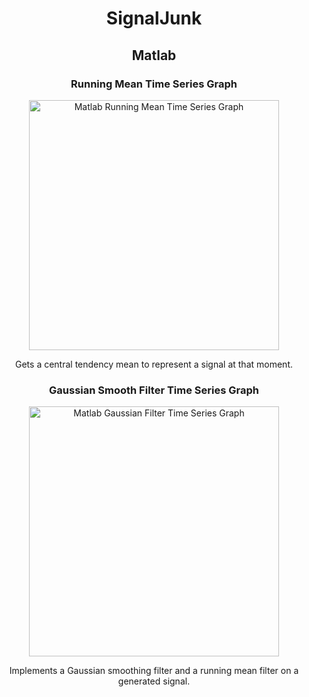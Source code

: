 <div align="center">
  <h1>SignalJunk</h1>
  <h2>Matlab</h2>
  <h3>Running Mean Time Series Graph</h3>
  <img src="https://github.com/jiggler220/SignalJunk/assets/24927821/0226428c-7272-4458-87c1-368fe1e59da5" alt="Matlab Running Mean Time Series Graph" style="width: 400px;"/>
  <p>Gets a central tendency mean to represent a signal at that moment.</p>
  <h3>Gaussian Smooth Filter Time Series Graph</h3>
  <img src="https://github.com/jiggler220/SignalJunk/assets/24927821/50b9dde5-ffe2-4c1f-8ae2-c4d2e4047903" alt="Matlab Gaussian Filter Time Series Graph" style="width: 400px;"/>
  <p>Implements a Gaussian smoothing filter and a running mean filter on a generated signal.</p>
</div>
